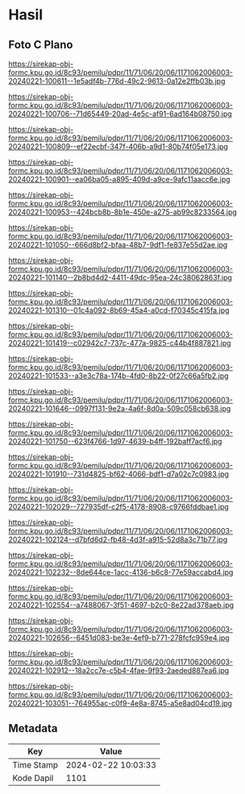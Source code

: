 # Hasil

## Foto C Plano

https://sirekap-obj-formc.kpu.go.id/8c93/pemilu/pdpr/11/71/06/20/06/1171062006003-20240221-100611--1e5adf4b-776d-49c2-9613-0a12e2ffb03b.jpg

https://sirekap-obj-formc.kpu.go.id/8c93/pemilu/pdpr/11/71/06/20/06/1171062006003-20240221-100706--71d65449-20ad-4e5c-af91-6ad164b08750.jpg

https://sirekap-obj-formc.kpu.go.id/8c93/pemilu/pdpr/11/71/06/20/06/1171062006003-20240221-100809--ef22ecbf-347f-406b-a9d1-80b74f05e173.jpg

https://sirekap-obj-formc.kpu.go.id/8c93/pemilu/pdpr/11/71/06/20/06/1171062006003-20240221-100901--ea06ba05-a895-409d-a9ce-9afc11aacc6e.jpg

https://sirekap-obj-formc.kpu.go.id/8c93/pemilu/pdpr/11/71/06/20/06/1171062006003-20240221-100953--424bcb8b-8b1e-450e-a275-ab99c8233564.jpg

https://sirekap-obj-formc.kpu.go.id/8c93/pemilu/pdpr/11/71/06/20/06/1171062006003-20240221-101050--666d8bf2-bfaa-48b7-9df1-fe837e55d2ae.jpg

https://sirekap-obj-formc.kpu.go.id/8c93/pemilu/pdpr/11/71/06/20/06/1171062006003-20240221-101140--2b8bd4d2-4411-49dc-95ea-24c38062863f.jpg

https://sirekap-obj-formc.kpu.go.id/8c93/pemilu/pdpr/11/71/06/20/06/1171062006003-20240221-101310--01c4a092-8b69-45a4-a0cd-f70345c415fa.jpg

https://sirekap-obj-formc.kpu.go.id/8c93/pemilu/pdpr/11/71/06/20/06/1171062006003-20240221-101419--c02942c7-737c-477a-9825-c44b4f887821.jpg

https://sirekap-obj-formc.kpu.go.id/8c93/pemilu/pdpr/11/71/06/20/06/1171062006003-20240221-101533--a3e3c78a-174b-4fd0-8b22-0f27c66a5fb2.jpg

https://sirekap-obj-formc.kpu.go.id/8c93/pemilu/pdpr/11/71/06/20/06/1171062006003-20240221-101646--0997f131-9e2a-4a6f-8d0a-509c058cb638.jpg

https://sirekap-obj-formc.kpu.go.id/8c93/pemilu/pdpr/11/71/06/20/06/1171062006003-20240221-101750--623f4766-1d97-4639-b4ff-192baff7acf6.jpg

https://sirekap-obj-formc.kpu.go.id/8c93/pemilu/pdpr/11/71/06/20/06/1171062006003-20240221-101910--731d4825-bf62-4066-bdf1-d7a02c7c0983.jpg

https://sirekap-obj-formc.kpu.go.id/8c93/pemilu/pdpr/11/71/06/20/06/1171062006003-20240221-102029--727935df-c2f5-4178-8908-c9766fddbae1.jpg

https://sirekap-obj-formc.kpu.go.id/8c93/pemilu/pdpr/11/71/06/20/06/1171062006003-20240221-102124--d7bfd6d2-fb48-4d3f-a915-52d8a3c71b77.jpg

https://sirekap-obj-formc.kpu.go.id/8c93/pemilu/pdpr/11/71/06/20/06/1171062006003-20240221-102232--8de644ce-1acc-4136-b6c8-77e59accabd4.jpg

https://sirekap-obj-formc.kpu.go.id/8c93/pemilu/pdpr/11/71/06/20/06/1171062006003-20240221-102554--a7488067-3f51-4697-b2c0-8e22ad378aeb.jpg

https://sirekap-obj-formc.kpu.go.id/8c93/pemilu/pdpr/11/71/06/20/06/1171062006003-20240221-102656--6451d083-be3e-4ef9-b771-278fcfc959e4.jpg

https://sirekap-obj-formc.kpu.go.id/8c93/pemilu/pdpr/11/71/06/20/06/1171062006003-20240221-102912--18a2cc7e-c5b4-4fae-9f93-2aeded887ea6.jpg

https://sirekap-obj-formc.kpu.go.id/8c93/pemilu/pdpr/11/71/06/20/06/1171062006003-20240221-103051--764955ac-c0f9-4e8a-8745-a5e8ad04cd19.jpg


## Metadata

| Key        | Value               |
| ---------- | ------------------- |
| Time Stamp | 2024-02-22 10:03:33 |
| Kode Dapil | 1101                |



